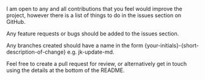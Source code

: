 I am open to any and all contributions that you feel would improve the project, however there is a list of things to do in the issues section on GitHub.

Any feature requests or bugs should be added to the issues section.

Any branches created should have a name in the form {your-initials}-{short-description-of-change} e.g. jk-update-md.

Feel free to create a pull request for review, or alternatively get in touch using the details at the bottom of the README.